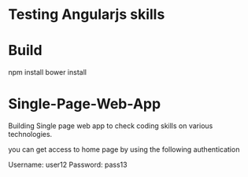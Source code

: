 # Testing Angularjs skills

# Build
npm install 
bower install

# Single-Page-Web-App
Building Single page web app to check coding skills on 
various technologies.

you can get access to home page by using the following authentication

Username: user12
Password: pass13


